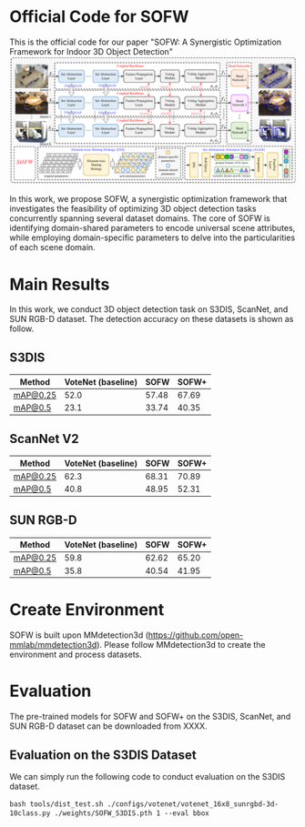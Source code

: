# Official Code for SOFW
This is the official code for our paper "SOFW: A Synergistic Optimization Framework for Indoor 3D Object Detection"
![comparison](https://github.com/mooncake199809/SOFW/blob/main/docs/overall.png)

In this work, we propose SOFW, a synergistic optimization framework that investigates the feasibility of optimizing 3D object detection tasks concurrently spanning several dataset domains.
The core of SOFW is identifying domain-shared parameters to encode universal scene attributes, while employing domain-specific parameters to delve into the particularities of each scene domain. 


# Main Results
In this work, we conduct 3D object detection task on S3DIS, ScanNet, and SUN RGB-D dataset.
The detection accuracy on these datasets is shown as follow.

## S3DIS 
 Method       | VoteNet (baseline) |  SOFW  |  SOFW+  | 
--------------|--------------------|--------|---------|
 mAP@0.25     |         52.0       | 57.48  |  67.69  |
 mAP@0.5      |         23.1       | 33.74  |  40.35  |

## ScanNet V2
 Method       | VoteNet (baseline) |  SOFW  |  SOFW+  | 
--------------|--------------------|--------|---------|
 mAP@0.25     |         62.3       | 68.31  |  70.89  |
 mAP@0.5      |         40.8       | 48.95  |  52.31  |

 ## SUN RGB-D 
 Method       | VoteNet (baseline) |  SOFW  |  SOFW+  | 
--------------|--------------------|--------|---------|
 mAP@0.25     |         59.8       | 62.62  |  65.20  |
 mAP@0.5      |         35.8       | 40.54  |  41.95  |

# Create Environment
SOFW is built upon MMdetection3d (https://github.com/open-mmlab/mmdetection3d). Please follow MMdetection3d to create the environment and process datasets.

# Evaluation
The pre-trained models for SOFW and SOFW+ on the S3DIS, ScanNet, and SUN RGB-D dataset can be downloaded from XXXX.

## Evaluation on the S3DIS Dataset
We can simply run the following code to conduct evaluation on the S3DIS dataset.
```
bash tools/dist_test.sh ./configs/votenet/votenet_16x8_sunrgbd-3d-10class.py ./weights/SOFW_S3DIS.pth 1 --eval bbox
```

